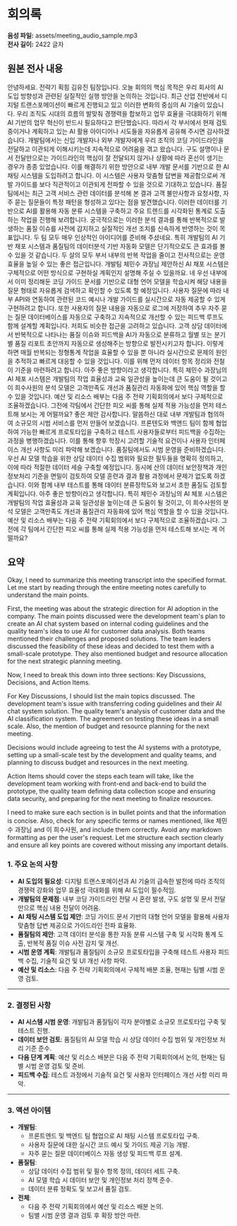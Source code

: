 # 회의록

**음성 파일:** assets/meeting_audio_sample.mp3  
**전사 길이:** 2422 글자

## 원본 전사 내용

안녕하세요. 전략기 획힘 김유진 팀장입니다. 오늘 회의의 핵심 목적은 우리 회사의 AI 도입 방향성과 관련된 실질적인 실행 방안을 논의하는 것입니다. 최근 산업 전반에서 디지털 트랜스포메이션이 빠르게 진행되고 있고 이러한 변화의 중심의 AI 기술이 있습니다. 우리 조직도 시대의 흐름의 발맞춰 경쟁력을 합보하고 업무 효율을 극대화하기 위해 AI 기반의 업무 혁신이 반드시 필요하다고 판단했습니다. 따라서 각 부서에서 현재 검토 중이거나 계획하고 있는 AI 활용 아이디어나 시도들을 자유롭게 공유해 주시면 감사하겠습니다. 개발팀에서는 신입 개발자나 외부 개발자에게 우리 조직의 코딩 가이드라인을 전달하고 이관되게 이해시키는데 지속적으로 어려움을 겪고 왔습니다. 구도 설명이나 문서 전달만으로는 가이드라인의 핵심이 잘 전달되지 않거나 상황에 따라 혼선이 생기는 경우가 종종 있었습니다. 이를 해결하기 위한 방안으로 내부 개발 문서를 기반으로 한 AI 채팅 시스템을 도입하려고 합니다. 이 시스템은 사용자 맞춤형 답변을 제공함으로써 개발 가이드를 보다 직관적이고 이관되게 전파할 수 있을 것으로 기대하고 있습니다. 품질팀에서는 최근 고객 서비스 관련 데이터를 분석해 본 결과 고객 불만사항과 요청사항, 자주 묻는 질문들이 특정 패턴을 형성하고 있다는 점을 발견했습니다. 이러한 데이터를 기반으로 AI를 활용해 자동 분류 시스템을 구축하고 주요 트렌드를 시각화된 통계로 도출하는 작업을 진행해 보려합니다. 궁극적으로는 이러한 분석 결과를 통해 반복적으로 발생하는 품질 이슈를 사전에 감지하고 실질적인 개선 조치를 신속하게 반영하는 것이 목표입니다. 두 팀 모두 매우 인상적인 아이디어를 준비해 주셨네요. 특히 개발팀의 AI 기반 채포 시스템과 품질팀의 데이터분석 기반 자동화 모델은 단기적으로도 큰 효과를 볼 수 있을 것 같습니다. 두 살의 모두 부서 내부의 반복 작업을 줄이고 전사적으로는 운영 효율을 높일 수 있는 좋은 접근입니다. 개발팀 체민수 과장님 제안하신 AI 채포 시스템은 구체적으로 어떤 방식으로 구현하실 계획인지 설명해 주실 수 있을까요. 네 우선 내부에서 이미 정리해둔 코딩 가이드 문서를 기반으로 대형 언어 모델을 학습시켜 해당 내용을 질문 형태로 자유롭게 검색하고 확인할 수 있도록 할 예정입니다. 사용자 질문에 따라 내부 API와 연동하여 관련된 코드 예시나 개발 가이드를 실시간으로 자동 제공할 수 있게 구현하려고 합니다. 또한 사용자의 질문 내용을 자동으로 로그에 저장하여 추우 자주 묻는 질문 데이터베이스를 자동으로 구축하고 지속적으로 개선할 수 있는 피드백 루프도 함께 설계할 계획입니다. 저희도 비슷한 접근을 고려하고 있습니다. 고객 상담 데이터에서 반복적으로 나타나는 품질 이슈와 피드백을 AI가 자동으로 분류하고 월별 또는 분기별 품질 리포트 초안까지 자동으로 생성해주는 방향으로 발전시키고자 합니다. 이렇게 하면 매월 반복되는 정형통계 작업을 효율할 수 있을 뿐 아니라 실시간으로 문제의 원인을 추적하고 빠르게 대응할 수 있을 것입니다. 이를 위해 먼저 데이터 항목 정리와 전철이 기준을 마련하려고 합니다. 아주 좋은 방향이라고 생각합니다. 특히 체민수 과장님의 AI 체포 시스템은 개발팀의 작업 효율성과 교육 일관성을 높이는데 큰 도움이 될 것이고 이 희수사원의 분석 모델은 고객만족도 개선과 품질관리 자동화에 있어 핵심 역할을 할 수 있을 것입니다. 예산 및 리소스 배부는 다음 주 전략 기획회의에서 보다 구체적으로 조율하겠습니다. 그전에 각팀에서 간단한 피오 씨를 통해 실제 적용 가능성을 먼저 테스트해 보시는 게 어떨까요? 좋은 제안 감사합니다. 말씀하신 대로 내부 개발팀과 협의하여 소규모의 시범 서비스를 먼저 만들어 보겠습니다. 프론텐도와 백앤드 팀이 함께 협업하여 가능한 빠르게 프로토타입을 구축하고 테스트 사용자들로부터 피드백을 수집하는 과정을 병행하겠습니다. 이를 통해 향후 학장시 고려할 기술적 요건이나 사용자 인터페이스 개선 사항도 미리 파악해 보겠습니다. 품질팀에서도 시범 운영을 준비하겠습니다. 우선 AI 모델 학습을 위한 상담 데이터 수집 범위와 필요한 필두들을 명확히 정의하고, 이에 따라 적절한 데이터 세슬 구축할 예정입니다. 동시에 산의 데이터 보안정책과 개인정보처리 기준을 면밀이 검토하여 모델 훈련과 결과 활용 과정에서 문제가 없도록 하겠습니다. 이와 함께 내부 테스트를 통해 데이터 분류정학도와 보고서 초한 품질도 검토할 계획입니다. 아주 좋은 방향이라고 생각합니다. 특히 체민수 과장님의 AI 체포 시스템은 개발팀의 작업 효율성과 교육 일관성을 높이는데 큰 도움이 될 것이고, 이 희수사원의 분석 모델은 고객만족도 개선과 품질관리 자동화에 있어 핵심 역할을 할 수 있을 것입니다. 예산 및 리소스 배부는 다음 주 전략 기획회의에서 보다 구체적으로 조율하겠습니다. 그전에 각 팀에서 간단한 피오 씨를 통해 실제 적용 가능성을 먼저 테스트해 보시는 게 어떨까요?

## 요약

<think>
Okay, I need to summarize this meeting transcript into the specified format. Let me start by reading through the entire meeting notes carefully to understand the main points.

First, the meeting was about the strategic direction for AI adoption in the company. The main points discussed were the development team's plan to create an AI chat system based on internal coding guidelines and the quality team's idea to use AI for customer data analysis. Both teams mentioned their challenges and proposed solutions. The team leaders discussed the feasibility of these ideas and decided to test them with a small-scale prototype. They also mentioned budget and resource allocation for the next strategic planning meeting.

Now, I need to break this down into three sections: Key Discussions, Decisions, and Action Items. 

For Key Discussions, I should list the main topics discussed. The development team's issue with transferring coding guidelines and their AI chat system solution. The quality team's analysis of customer data and the AI classification system. The agreement on testing these ideas in a small scale. Also, the mention of budget and resource planning for the next meeting.

Decisions would include agreeing to test the AI systems with a prototype, setting up a small-scale test by the development and quality teams, and planning to discuss budget and resources in the next meeting.

Action Items should cover the steps each team will take, like the development team working with front-end and back-end to build the prototype, the quality team defining data collection scope and ensuring data security, and preparing for the next meeting to finalize resources.

I need to make sure each section is in bullet points and that the information is concise. Also, check for any specific terms or names mentioned, like 체민수 과장님 and 이 희수사원, and include them correctly. Avoid any markdown formatting as per the user's request. Let me structure each section clearly and ensure all key points are covered without missing any important details.
</think>

### 1. 주요 논의 사항  
- **AI 도입의 필요성**: 디지털 트랜스포메이션과 AI 기술의 급속한 발전에 따라 조직의 경쟁력 강화와 업무 효율성 극대화를 위해 AI 도입이 필수적임.  
- **개발팀의 문제점**: 내부 코딩 가이드라인 전달 시 혼란 발생, 구도 설명 및 문서 전달만으로 핵심 내용 전달이 어려움.  
- **AI 채팅 시스템 도입 제안**: 코딩 가이드 문서 기반의 대형 언어 모델을 활용해 사용자 맞춤형 답변 제공으로 가이드라인 전파 효율화.  
- **품질팀의 제안**: 고객 데이터 분석을 통한 자동 분류 시스템 구축 및 시각화 통계 도출, 반복적 품질 이슈 사전 감지 및 개선.  
- **시범 운영 계획**: 개발팀과 품질팀이 소규모 프로토타입을 구축해 테스트 사용자 피드백 수집, 기술적 요건 및 UI 개선 사항 파악.  
- **예산 및 리소스**: 다음 주 전략 기획회의에서 구체적 배분 조율, 현재는 팀별 시범 운영 검토.  

---

### 2. 결정된 사항  
- **AI 시스템 시범 운영**: 개발팀과 품질팀이 각자 분야별로 소규모 프로토타입 구축 및 테스트 진행.  
- **데이터 보안 검토**: 품질팀의 AI 모델 학습 시 상담 데이터 수집 범위 및 개인정보 처리 기준 준수.  
- **다음 단계 계획**: 예산 및 리소스 배분은 다음 주 전략 기획회의에서 논의, 현재는 팀별 시범 운영 검토 및 준비.  
- **피드백 수집**: 테스트 과정에서 기술적 요건 및 사용자 인터페이스 개선 사항 미리 파악.  

---

### 3. 액션 아이템  
- **개발팀**:  
  - 프론트엔드 및 백엔드 팀 협업으로 AI 채팅 시스템 프로토타입 구축.  
  - 사용자 질문에 대한 실시간 코드 예시 및 가이드 제공 기능 개발.  
  - 자주 묻는 질문 데이터베이스 자동 생성 및 피드백 루프 설계.  
- **품질팀**:  
  - 상담 데이터 수집 범위 및 필수 항목 정의, 데이터 세트 구축.  
  - AI 모델 학습 시 데이터 보안 및 개인정보 처리 정책 준수.  
  - 데이터 분류 정확도 및 보고서 품질 검토.  
- **전체**:  
  - 다음 주 전략 기획회의에서 예산 및 리소스 배분 논의.  
  - 팀별 시범 운영 결과 검토 후 확장 방안 마련.
